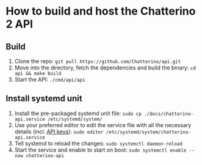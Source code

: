 # How to build and host the Chatterino 2 API

## Build

1. Clone the repo: `git pull https://github.com/Chatterino/api.git`
2. Move into the directory, fetch the dependencies and build the binary: `cd api && make build`
3. Start the API: `./cmd/api/api`

## Install systemd unit

1. Install the pre-packaged systemd unit file: `sudo cp ./docs/chatterino-api.service /etc/systemd/system/`
2. Use your preferred editor to edit the service file with all the necessary details (incl. [API keys](https://github.com/Chatterino/api/blob/master/docs/apikeys.md)): `sudo editor /etc/systemd/system/chatterino-api.service`
3. Tell systemd to reload the changes: `sudo systemctl daemon-reload`
4. Start the service and enable to start on boot: `sudo systemctl enable --now chatterino-api`
